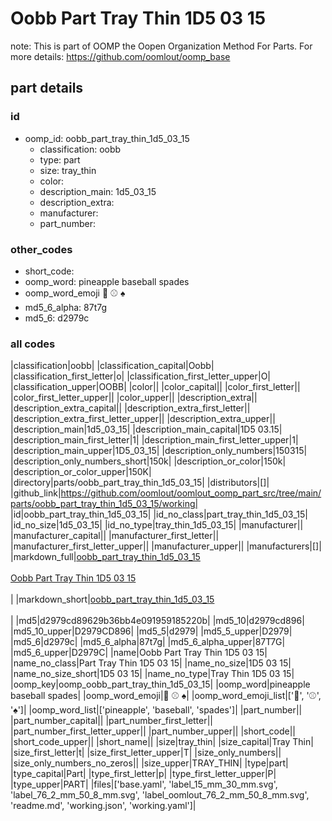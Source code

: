 # Oobb Part Tray Thin 1D5 03 15  

note: This is part of OOMP the Oopen Organization Method For Parts. For more details: https://github.com/oomlout/oomp_base

##  part details





### id
* oomp_id: oobb_part_tray_thin_1d5_03_15
  * classification: oobb
  * type: part
  * size: tray_thin
  * color: 
  * description_main: 1d5_03_15
  * description_extra: 
  * manufacturer: 
  * part_number: 

### other_codes
* short_code: 
* oomp_word: pineapple baseball spades
* oomp_word_emoji :pineapple: :baseball: :spades:
* md5_6_alpha: 87t7g
* md5_6: d2979c

### all codes 
|classification|oobb|
|classification_capital|Oobb|
|classification_first_letter|o|
|classification_first_letter_upper|O|
|classification_upper|OOBB|
|color||
|color_capital||
|color_first_letter||
|color_first_letter_upper||
|color_upper||
|description_extra||
|description_extra_capital||
|description_extra_first_letter||
|description_extra_first_letter_upper||
|description_extra_upper||
|description_main|1d5_03_15|
|description_main_capital|1D5 03.15|
|description_main_first_letter|1|
|description_main_first_letter_upper|1|
|description_main_upper|1D5_03_15|
|description_only_numbers|150315|
|description_only_numbers_short|150k|
|description_or_color|150k|
|description_or_color_upper|150K|
|directory|parts/oobb_part_tray_thin_1d5_03_15|
|distributors|[]|
|github_link|https://github.com/oomlout/oomlout_oomp_part_src/tree/main/parts/oobb_part_tray_thin_1d5_03_15/working|
|id|oobb_part_tray_thin_1d5_03_15|
|id_no_class|part_tray_thin_1d5_03_15|
|id_no_size|1d5_03_15|
|id_no_type|tray_thin_1d5_03_15|
|manufacturer||
|manufacturer_capital||
|manufacturer_first_letter||
|manufacturer_first_letter_upper||
|manufacturer_upper||
|manufacturers|[]|
|markdown_full|[oobb_part_tray_thin_1d5_03_15](https://github.com/oomlout/oomlout_oomp_part_src/tree/main/parts/oobb_part_tray_thin_1d5_03_15/working)<br>[](https://github.com/oomlout/oomlout_oomp_part_src/tree/main/parts/oobb_part_tray_thin_1d5_03_15/working)<br>[Oobb Part Tray Thin 1D5 03 15](https://github.com/oomlout/oomlout_oomp_part_src/tree/main/parts/oobb_part_tray_thin_1d5_03_15/working)<br><br>|
|markdown_short|[oobb_part_tray_thin_1d5_03_15](https://github.com/oomlout/oomlout_oomp_part_src/tree/main/parts/oobb_part_tray_thin_1d5_03_15/working)<br><br>|
|md5|d2979cd89629b36bb4e091959185220b|
|md5_10|d2979cd896|
|md5_10_upper|D2979CD896|
|md5_5|d2979|
|md5_5_upper|D2979|
|md5_6|d2979c|
|md5_6_alpha|87t7g|
|md5_6_alpha_upper|87T7G|
|md5_6_upper|D2979C|
|name|Oobb Part Tray Thin 1D5 03 15|
|name_no_class|Part Tray Thin 1D5 03 15|
|name_no_size|1D5 03 15|
|name_no_size_short|1D5 03 15|
|name_no_type|Tray Thin 1D5 03 15|
|oomp_key|oomp_oobb_part_tray_thin_1d5_03_15|
|oomp_word|pineapple baseball spades|
|oomp_word_emoji|:pineapple: :baseball: :spades:|
|oomp_word_emoji_list|[':pineapple:', ':baseball:', ':spades:']|
|oomp_word_list|['pineapple', 'baseball', 'spades']|
|part_number||
|part_number_capital||
|part_number_first_letter||
|part_number_first_letter_upper||
|part_number_upper||
|short_code||
|short_code_upper||
|short_name||
|size|tray_thin|
|size_capital|Tray Thin|
|size_first_letter|t|
|size_first_letter_upper|T|
|size_only_numbers||
|size_only_numbers_no_zeros||
|size_upper|TRAY_THIN|
|type|part|
|type_capital|Part|
|type_first_letter|p|
|type_first_letter_upper|P|
|type_upper|PART|
|files|['base.yaml', 'label_15_mm_30_mm.svg', 'label_76_2_mm_50_8_mm.svg', 'label_oomlout_76_2_mm_50_8_mm.svg', 'readme.md', 'working.json', 'working.yaml']|
